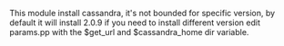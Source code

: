 This module install cassandra, it's not bounded for specific version, by default it will install 2.0.9 if you need to install different version edit params.pp with the $get_url and $cassandra_home dir variable.
